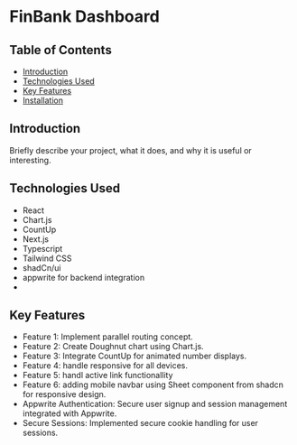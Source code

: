 # FinBank Dashboard

## Table of Contents
- [Introduction](#introduction)
- [Technologies Used](#technologies-used)
- [Key Features](#key-features)
- [Installation](#installation)

## Introduction
Briefly describe your project, what it does, and why it is useful or interesting.

## Technologies Used
  - React
  - Chart.js
  - CountUp
  - Next.js
  - Typescript
  - Tailwind CSS
  - shadCn/ui
  - appwrite for backend integration
  - 
## Key Features
- Feature 1: Implement parallel routing concept.
- Feature 2: Create Doughnut chart using Chart.js.
- Feature 3: Integrate CountUp for animated number displays.
- Feature 4: handle responsive for all devices.
- Feature 5: handl active link functionallity
- Feature 6: adding mobile navbar using Sheet component from shadcn for responsive design.
- Appwrite Authentication: Secure user signup and session management integrated with Appwrite.
- Secure Sessions: Implemented secure cookie handling for user sessions.
